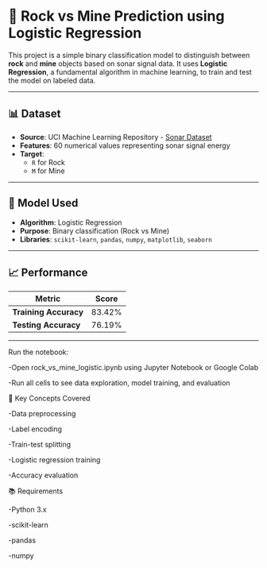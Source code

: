 # 🎯 Rock vs Mine Prediction using Logistic Regression

This project is a simple binary classification model to distinguish between **rock** and **mine** objects based on sonar signal data. It uses **Logistic Regression**, a fundamental algorithm in machine learning, to train and test the model on labeled data.

---

## 📊 Dataset

- **Source**: UCI Machine Learning Repository - [Sonar Dataset](https://archive.ics.uci.edu/ml/datasets/connectionist+bench+sonar+mines+vs+rocks)
- **Features**: 60 numerical values representing sonar signal energy
- **Target**: 
  - `R` for Rock
  - `M` for Mine

---

## 🧠 Model Used

- **Algorithm**: Logistic Regression
- **Purpose**: Binary classification (Rock vs Mine)
- **Libraries**: `scikit-learn`, `pandas`, `numpy`, `matplotlib`, `seaborn`

---

## 📈 Performance

| Metric              | Score      |
|---------------------|------------|
| **Training Accuracy** | 83.42%     |
| **Testing Accuracy**  | 76.19%     |

---

Run the notebook:

-Open rock_vs_mine_logistic.ipynb using Jupyter Notebook or Google Colab

-Run all cells to see data exploration, model training, and evaluation


📌 Key Concepts Covered

-Data preprocessing

-Label encoding

-Train-test splitting

-Logistic regression training

-Accuracy evaluation

📚 Requirements

-Python 3.x

-scikit-learn

-pandas

-numpy



